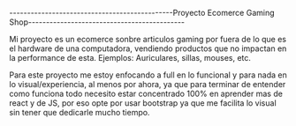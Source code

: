 ----------------------------------------------Proyecto Ecomerce Gaming Shop--------------------------------------------

Mi proyecto es un ecomerce sonbre articulos gaming por fuera de lo que es el hardware de una computadora, vendiendo productos que no impactan en la performance de esta.
Ejemplos: Auriculares, sillas, mouses, etc.

Para este proyecto me estoy enfocando a full en lo funcional y para nada en lo visual/experiencia, al menos por ahora, ya que para terminar de entender como funciona todo necesito estar concentrado 100% en aprender mas de react y de JS, por eso opte por usar bootstrap ya que me facilita lo visual sin tener que dedicarle mucho tiempo.
